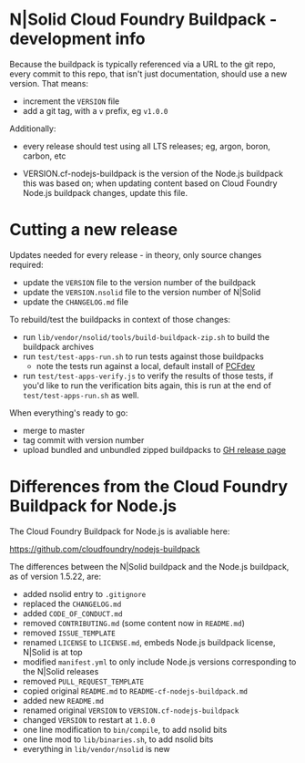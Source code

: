 N|Solid Cloud Foundry Buildpack - development info
================================================================================

Because the buildpack is typically referenced via a URL to the git repo, every
commit to this repo, that isn't just documentation, should use a new version.
That means:

* increment the `VERSION` file
* add a git tag, with a `v` prefix, eg `v1.0.0`

Additionally:

* every release should test using all LTS releases; eg, argon, boron, carbon, etc

* VERSION.cf-nodejs-buildpack is the version of the Node.js buildpack this
  was based on; when updating content based on Cloud Foundry Node.js
  buildpack changes, update this file.


Cutting a new release
================================================================================

Updates needed for every release - in theory, only source changes required:

* update the `VERSION` file to the version number of the buildpack
* update the `VERSION.nsolid` file to the version number of N|Solid
* update the `CHANGELOG.md` file

To rebuild/test the buildpacks in context of those changes:

* run `lib/vendor/nsolid/tools/build-buildpack-zip.sh` to build the buildpack
  archives
* run `test/test-apps-run.sh` to run tests against those buildpacks
  * note the tests run against a local, default install of [PCFdev][]
* run `test/test-apps-verify.js` to verify the results of those tests, if
  you'd like to run the verification bits again, this is run at the end
  of `test/test-apps-run.sh` as well.

[PCFdev]: https://github.com/pivotal-cf/pcfdev

When everything's ready to go:

* merge to master
* tag commit with version number
* upload bundled and unbundled zipped buildpacks to [GH release page][]

[GH release page]: https://github.com/nodesource/nsolid-buildpack-cf-v3/releases


Differences from the Cloud Foundry Buildpack for Node.js
================================================================================

The Cloud Foundry Buildpack for Node.js is avaliable here:

<https://github.com/cloudfoundry/nodejs-buildpack>

The differences between the N|Solid buildpack and the Node.js buildpack, as of
version 1.5.22, are:

- added nsolid entry to `.gitignore`
- replaced the `CHANGELOG.md`
- added `CODE_OF_CONDUCT.md`
- removed `CONTRIBUTING.md` (some content now in `README.md`)
- removed `ISSUE_TEMPLATE`
- renamed `LICENSE` to `LICENSE.md`, embeds Node.js buildpack license, N|Solid is at top
- modified `manifest.yml` to only include Node.js versions corresponding to the N|Solid releases
- removed `PULL_REQUEST_TEMPLATE`
- copied original `README.md` to `README-cf-nodejs-buildpack.md`
- added new `README.md`
- renamed original `VERSION` to `VERSION.cf-nodejs-buildpack`
- changed `VERSION` to restart at `1.0.0`
- one line modification to `bin/compile`, to add nsolid bits
- one line mod to `lib/binaries.sh`, to add nsolid bits
- everything in `lib/vendor/nsolid` is new
